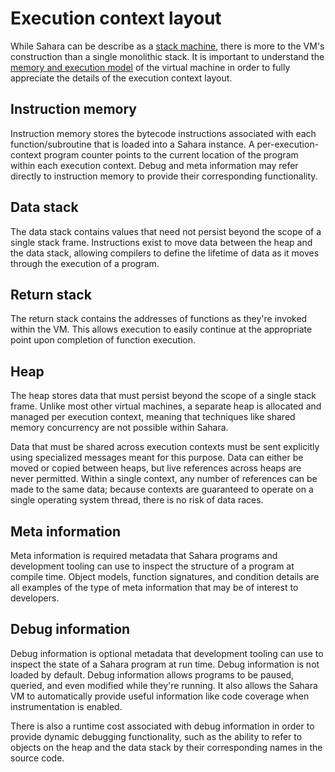 # Execution context layout

While Sahara can be describe as a [stack machine](https://en.wikipedia.org/wiki/Stack_machine), there is more to the
VM's construction than a single monolithic stack. It is important to understand the [memory and execution
model](./memory-execution-model.md) of the virtual machine in order to fully appreciate the details of the execution
context layout.

## Instruction memory

Instruction memory stores the bytecode instructions associated with each function/subroutine that is loaded into a
Sahara instance. A per-execution-context program counter points to the current location of the program within each
execution context. Debug and meta information may refer directly to instruction memory to provide their corresponding
functionality.

## Data stack

The data stack contains values that need not persist beyond the scope of a single stack frame. Instructions exist to
move data between the heap and the data stack, allowing compilers to define the lifetime of data as it moves through the
execution of a program.

## Return stack

The return stack contains the addresses of functions as they're invoked within the VM. This allows execution to easily
continue at the appropriate point upon completion of function execution.

## Heap

The heap stores data that must persist beyond the scope of a single stack frame. Unlike most other virtual machines, a
separate heap is allocated and managed per execution context, meaning that techniques like shared memory concurrency are
not possible within Sahara.

Data that must be shared across execution contexts must be sent explicitly using specialized messages meant for this
purpose. Data can either be moved or copied between heaps, but live references across heaps are never permitted. Within
a single context, any number of references can be made to the same data; because contexts are guaranteed to operate on a
single operating system thread, there is no risk of data races.

## Meta information

Meta information is required metadata that Sahara programs and development tooling can use to inspect the structure of a
program at compile time. Object models, function signatures, and condition details are all examples of the type of
meta information that may be of interest to developers.

## Debug information

Debug information is optional metadata that development tooling can use to inspect the state of a Sahara program at
run time. Debug information is not loaded by default. Debug information allows programs to be paused, queried, and even
modified while they're running. It also allows the Sahara VM to automatically provide useful information like code
coverage when instrumentation is enabled.

There is also a runtime cost associated with debug information in order to provide dynamic debugging functionality, such
as the ability to refer to objects on the heap and the data stack by their corresponding names in the source code.



